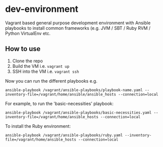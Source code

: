 # dev-environment

Vagrant based general purpose development environment with Ansible playbooks to install common frameworks (e.g. JVM / SBT / Ruby RVM / Python VirtualEnv etc.


## How to use

1. Clone the repo
2. Build the VM i.e. `vagrant up`
3. SSH into the VM i.e. `vagrant ssh`

Now you can run the different playbooks e.g.

	ansible-playbook /vagrant/ansible-playbooks/playbook-name.yaml --inventory-file=/vagrant/home/ansible/ansible_hosts --connection=local

For example, to run the 'basic-necessities' playbook:

	ansible-playbook /vagrant/ansible-playbooks/basic-necessities.yaml --inventory-file=/vagrant/home/ansible_hosts --connection=local

To install the Ruby environment:

	ansible-playbook /vagrant/ansible-playbooks/ruby.yaml --inventory-file=/vagrant/home/ansible_hosts --connection=local